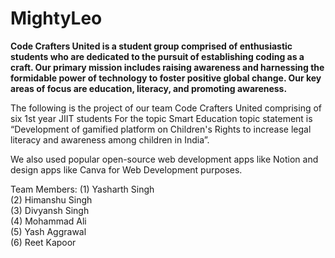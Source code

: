 # MightyLeo
<p><b>Code Crafters United is a student group comprised of enthusiastic students who are dedicated to the pursuit of establishing coding as a craft. Our primary mission includes raising awareness and harnessing the formidable power of technology to foster positive global change. Our key areas of focus are education, literacy, and promoting awareness.</b></p>


<p>The following is the project of our team Code Crafters United comprising of six 1st year JIIT students
For the topic Smart Education topic statement is “Development of gamified platform on Children's Rights to increase legal literacy and awareness among children in India”.</p>

<p>We also used popular open-source web development apps like Notion and design apps like Canva for Web Development purposes.</p>

<p>Team Members: (1) Yasharth Singh <br> (2) Himanshu Singh <br> (3) Divyansh Singh <br> (4) Mohammad Ali <br> (5) Yash Aggrawal <br> (6) Reet Kapoor </p>

